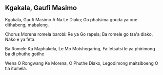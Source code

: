 ## Kgakala, Gaufi Masimo

Kgakala, Gaufi Masimo A Na Le Diako;
Go phatsima gouda ya one dithabeng, mabaleng.

Chorus
Morena romela barobi: Re ya Go rapela;
Ba romele go tsa'a diako, Nako e ya feta.

Ba Romele Ka Maphakela, Le Mo Motshegaring,
Fa letsatsi le ya phirimong ba di phuthe gotlhe

Wena O Rongwang Ke Morena, O Phuthe Diako,
Legodimong maitsiboeng O tla itumela.


